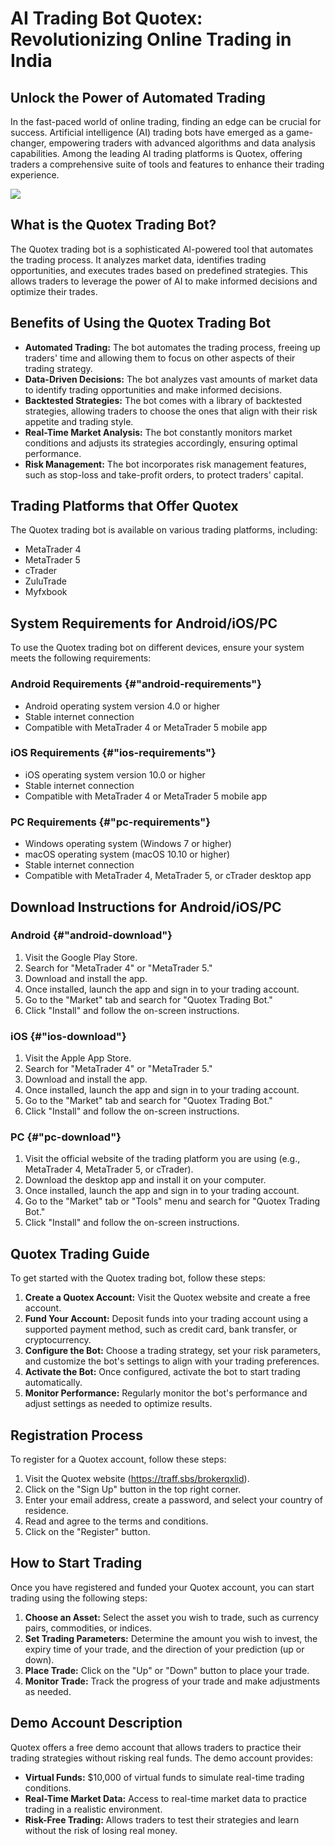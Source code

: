# AI Trading Bot Quotex: Revolutionizing Online Trading in India

## Unlock the Power of Automated Trading

In the fast-paced world of online trading, finding an edge can be
crucial for success. Artificial intelligence (AI) trading bots have
emerged as a game-changer, empowering traders with advanced algorithms
and data analysis capabilities. Among the leading AI trading platforms
is Quotex, offering traders a comprehensive suite of tools and features
to enhance their trading experience.

[![](https://static.quotex.io/files/4_en/300_250.jpg)](https://traff.sbs/brokerqxlid)

## What is the Quotex Trading Bot?

The Quotex trading bot is a sophisticated AI-powered tool that automates
the trading process. It analyzes market data, identifies trading
opportunities, and executes trades based on predefined strategies. This
allows traders to leverage the power of AI to make informed decisions
and optimize their trades.

## Benefits of Using the Quotex Trading Bot

-   **Automated Trading:** The bot automates the trading process,
    freeing up traders\' time and allowing them to focus on other
    aspects of their trading strategy.
-   **Data-Driven Decisions:** The bot analyzes vast amounts of market
    data to identify trading opportunities and make informed decisions.
-   **Backtested Strategies:** The bot comes with a library of
    backtested strategies, allowing traders to choose the ones that
    align with their risk appetite and trading style.
-   **Real-Time Market Analysis:** The bot constantly monitors market
    conditions and adjusts its strategies accordingly, ensuring optimal
    performance.
-   **Risk Management:** The bot incorporates risk management features,
    such as stop-loss and take-profit orders, to protect traders\'
    capital.

## Trading Platforms that Offer Quotex

The Quotex trading bot is available on various trading platforms,
including:

-   MetaTrader 4
-   MetaTrader 5
-   cTrader
-   ZuluTrade
-   Myfxbook

## System Requirements for Android/iOS/PC

To use the Quotex trading bot on different devices, ensure your system
meets the following requirements:

### Android Requirements {#"android-requirements"}

-   Android operating system version 4.0 or higher
-   Stable internet connection
-   Compatible with MetaTrader 4 or MetaTrader 5 mobile app

### iOS Requirements {#"ios-requirements"}

-   iOS operating system version 10.0 or higher
-   Stable internet connection
-   Compatible with MetaTrader 4 or MetaTrader 5 mobile app

### PC Requirements {#"pc-requirements"}

-   Windows operating system (Windows 7 or higher)
-   macOS operating system (macOS 10.10 or higher)
-   Stable internet connection
-   Compatible with MetaTrader 4, MetaTrader 5, or cTrader desktop app

## Download Instructions for Android/iOS/PC

### Android {#"android-download"}

1.  Visit the Google Play Store.
2.  Search for "MetaTrader 4" or "MetaTrader 5."
3.  Download and install the app.
4.  Once installed, launch the app and sign in to your trading account.
5.  Go to the "Market" tab and search for "Quotex Trading
    Bot."
6.  Click "Install" and follow the on-screen instructions.

### iOS {#"ios-download"}

1.  Visit the Apple App Store.
2.  Search for "MetaTrader 4" or "MetaTrader 5."
3.  Download and install the app.
4.  Once installed, launch the app and sign in to your trading account.
5.  Go to the "Market" tab and search for "Quotex Trading
    Bot."
6.  Click "Install" and follow the on-screen instructions.

### PC {#"pc-download"}

1.  Visit the official website of the trading platform you are using
    (e.g., MetaTrader 4, MetaTrader 5, or cTrader).
2.  Download the desktop app and install it on your computer.
3.  Once installed, launch the app and sign in to your trading account.
4.  Go to the "Market" tab or "Tools" menu and search for
    "Quotex Trading Bot."
5.  Click "Install" and follow the on-screen instructions.

## Quotex Trading Guide

To get started with the Quotex trading bot, follow these steps:

1.  **Create a Quotex Account:** Visit the Quotex website and create a
    free account.
2.  **Fund Your Account:** Deposit funds into your trading account using
    a supported payment method, such as credit card, bank transfer, or
    cryptocurrency.
3.  **Configure the Bot:** Choose a trading strategy, set your risk
    parameters, and customize the bot\'s settings to align with your
    trading preferences.
4.  **Activate the Bot:** Once configured, activate the bot to start
    trading automatically.
5.  **Monitor Performance:** Regularly monitor the bot\'s performance
    and adjust settings as needed to optimize results.

## Registration Process

To register for a Quotex account, follow these steps:

1.  Visit the Quotex website (https://traff.sbs/brokerqxlid).
2.  Click on the "Sign Up" button in the top right corner.
3.  Enter your email address, create a password, and select your country
    of residence.
4.  Read and agree to the terms and conditions.
5.  Click on the "Register" button.

## How to Start Trading

Once you have registered and funded your Quotex account, you can start
trading using the following steps:

1.  **Choose an Asset:** Select the asset you wish to trade, such as
    currency pairs, commodities, or indices.
2.  **Set Trading Parameters:** Determine the amount you wish to invest,
    the expiry time of your trade, and the direction of your prediction
    (up or down).
3.  **Place Trade:** Click on the "Up" or "Down" button to
    place your trade.
4.  **Monitor Trade:** Track the progress of your trade and make
    adjustments as needed.

## Demo Account Description

Quotex offers a free demo account that allows traders to practice their
trading strategies without risking real funds. The demo account
provides:

-   **Virtual Funds:** \$10,000 of virtual funds to simulate real-time
    trading conditions.
-   **Real-Time Market Data:** Access to real-time market data to
    practice trading in a realistic environment.
-   **Risk-Free Trading:** Allows traders to test their strategies and
    learn without the risk of losing real money.

